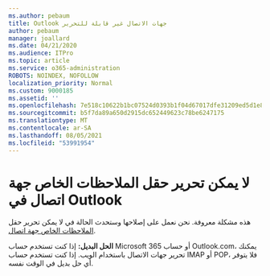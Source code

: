 ```yaml
---
ms.author: pebaum
title: Outlook جهات الاتصال غير قابلة للتحرير
author: pebaum
manager: joallard
ms.date: 04/21/2020
ms.audience: ITPro
ms.topic: article
ms.service: o365-administration
ROBOTS: NOINDEX, NOFOLLOW
localization_priority: Normal
ms.custom: 9000185
ms.assetid: ''
ms.openlocfilehash: 7e518c10622b1bc07524d0393b1f04d67017dfe31209ed5d1e8283b7fc14917b
ms.sourcegitcommit: b5f7da89a650d2915dc652449623c78be6247175
ms.translationtype: MT
ms.contentlocale: ar-SA
ms.lasthandoff: 08/05/2021
ms.locfileid: "53991954"
---
```

# <a name="cant-edit-the-notes-field-for-a-contact-in-outlook"></a>لا يمكن تحرير حقل الملاحظات الخاص جهة اتصال في Outlook
هذه مشكلة معروفة. نحن نعمل على إصلاحها وستحدث الحالة في لا يمكن تحرير حقل [الملاحظات الخاص جهة اتصال](https://support.office.com/article/fb8394ce-04ce-48b5-bae4-be46f77f10fe).

**الحل البديل:** إذا كنت تستخدم حساب Microsoft 365 أو حساب Outlook.com، يمكنك تحرير جهات الاتصال باستخدام الويب. إذا كنت تستخدم حساب IMAP أو POP، فلا يتوفر أي حل بديل في الوقت نفسه.